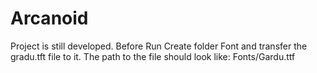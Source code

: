 # Arcanoid
Project is still developed. 
Before Run Create folder Font and transfer the gradu.tft file to it. 
The path to the file should look like: Fonts/Gardu.ttf
